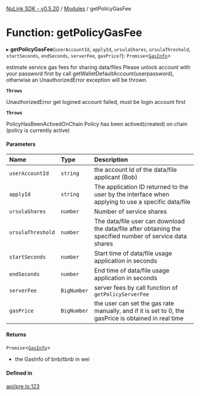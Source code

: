 [NuLink SDK - v0.5.20](../README.md) / [Modules](../modules.md) / getPolicyGasFee

# Function: getPolicyGasFee

▸ **getPolicyGasFee**(`userAccountId`, `applyId`, `ursulaShares`, `ursulaThreshold`, `startSeconds`, `endSeconds`, `serverFee`, `gasPrice?`): `Promise`<[`GasInfo`](../types/GasInfo.md)\>

estimate service gas fees for sharing data/files
Please unlock account with your password first by call getWalletDefaultAccount(userpassword), otherwise an UnauthorizedError exception will be thrown.

**`Throws`**

UnauthorizedError get logined account failed, must be login account first

**`Throws`**

PolicyHasBeenActivedOnChain Policy has been actived(created) on chain (policy is currently active)

#### Parameters

| Name | Type | Description |
| :------ | :------ | :------ |
| `userAccountId` | `string` | the account Id of the data/file applicant (Bob) |
| `applyId` | `string` | The application ID returned to the user by the interface when applying to use a specific data/file |
| `ursulaShares` | `number` | Number of service shares |
| `ursulaThreshold` | `number` | The data/file user can download the data/file after obtaining the specified number of service data shares |
| `startSeconds` | `number` | Start time of data/file usage application in seconds |
| `endSeconds` | `number` | End time of data/file usage application in seconds |
| `serverFee` | `BigNumber` | server fees by call function of `getPolicyServerFee` |
| `gasPrice` | `BigNumber` | the user can set the gas rate manually, and if it is set to 0, the gasPrice is obtained in real time |

#### Returns

`Promise`<[`GasInfo`](../types/GasInfo.md)\>

- the GasInfo of bnb/tbnb in wei

#### Defined in

[api/pre.ts:123](https://github.com/NuLink-network/nulink-sdk/blob/e6138bf/src/api/pre.ts#L123)
